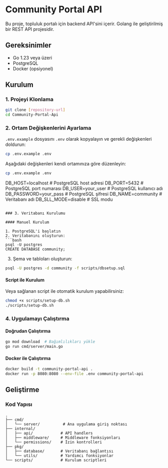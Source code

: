 # Community Portal API

Bu proje, topluluk portalı için backend API'sini içerir. Golang ile geliştirilmiş bir REST API projesidir.

## Gereksinimler

- Go 1.23 veya üzeri
- PostgreSQL
- Docker (opsiyonel)

## Kurulum

### 1. Projeyi Klonlama

```bash
git clone [repository-url]
cd Community-Portal-Api
```

### 2. Ortam Değişkenlerini Ayarlama

`.env.example` dosyasını `.env` olarak kopyalayın ve gerekli değişkenleri doldurun:

```bash
cp .env.example .env
```

Aşağıdaki değişkenleri kendi ortamınıza göre düzenleyin:
```bash
cp .env.example .env
```

DB_HOST=localhost     # PostgreSQL host adresi
DB_PORT=5432         # PostgreSQL port numarası
DB_USER=your_user    # PostgreSQL kullanıcı adı
DB_PASSWORD=your_pass # PostgreSQL şifresi
DB_NAME=community    # Veritabanı adı
DB_SLL_MODE=disable  # SSL modu
```

### 3. Veritabanı Kurulumu

#### Manuel Kurulum

1. PostgreSQL'i başlatın
2. Veritabanını oluşturun:
```bash
psql -U postgres
CREATE DATABASE community;
```
3. Şema ve tabloları oluşturun:
```bash
psql -U postgres -d community -f scripts/dbsetup.sql
```

#### Script ile Kurulum

Veya sağlanan script ile otomatik kurulum yapabilirsiniz:
```bash
chmod +x scripts/setup-db.sh
./scripts/setup-db.sh
```

### 4. Uygulamayı Çalıştırma

#### Doğrudan Çalıştırma

```bash
go mod download  # Bağımlılıkları yükle
go run cmd/server/main.go
```

#### Docker ile Çalıştırma

```bash
docker build -t community-portal-api .
docker run -p 8080:8080 --env-file .env community-portal-api
```

## Geliştirme

### Kod Yapısı

```
.
├── cmd/
│   └── server/          # Ana uygulama giriş noktası
├── internal/
│   ├── api/            # API handlers
│   ├── middleware/     # Middleware fonksiyonları
│   └── permissions/    # İzin kontrolleri
├── pkg/
│   ├── database/       # Veritabanı bağlantısı
│   └── utils/          # Yardımcı fonksiyonlar
└── scripts/            # Kurulum scriptleri
```